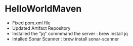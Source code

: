 # HelloWorldMaven

- Fixed  pom.xml file 
- Updated Artifact Repository
- Installed the "jq" commmand the server : brew install jq
- Intalled Sonar Scanner : brew install sonar-scanner

